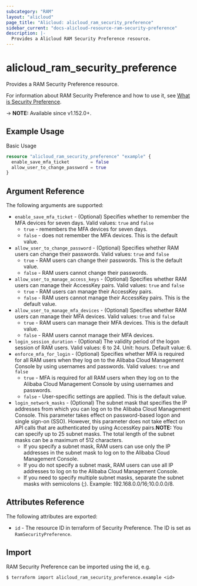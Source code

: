 ```yaml
---
subcategory: "RAM"
layout: "alicloud"
page_title: "Alicloud: alicloud_ram_security_preference"
sidebar_current: "docs-alicloud-resource-ram-security-preference"
description: |-
  Provides a Alicloud RAM Security Preference resource.
---
```


# alicloud_ram_security_preference

Provides a RAM Security Preference resource.

For information about RAM Security Preference and how to use it, see [What is Security Preference](https://www.alibabacloud.com/help/en/doc-detail/186694.htm).

-> **NOTE:** Available since v1.152.0+.

## Example Usage

Basic Usage

```terraform
resource "alicloud_ram_security_preference" "example" {
  enable_save_mfa_ticket        = false
  allow_user_to_change_password = true
}
```

## Argument Reference

The following arguments are supported:

* `enable_save_mfa_ticket` - (Optional) Specifies whether to remember the MFA devices for seven days. Valid values: `true` and `false`
  * `true` - remembers the MFA devices for seven days.
  * `false` - does not remember the MFA devices. This is the default value.
* `allow_user_to_change_password` - (Optional) Specifies whether RAM users can change their passwords. Valid values: `true` and `false`
  * `true` - RAM users can change their passwords. This is the default value.
  * `false` - RAM users cannot change their passwords.
* `allow_user_to_manage_access_keys` - (Optional) Specifies whether RAM users can manage their AccessKey pairs. Valid values: `true` and `false`
  * `true` - RAM users can manage their AccessKey pairs.
  * `false` - RAM users cannot manage their AccessKey pairs. This is the default value.
* `allow_user_to_manage_mfa_devices` - (Optional) Specifies whether RAM users can manage their MFA devices. Valid values: `true` and `false`
  * `true` - RAM users can manage their MFA devices. This is the default value.
  * `false` - RAM users cannot manage their MFA devices.
* `login_session_duration` - (Optional) The validity period of the logon session of RAM users. Valid values: 6 to 24. Unit: hours. Default value: 6.
* `enforce_mfa_for_login` - (Optional) Specifies whether MFA is required for all RAM users when they log on to the Alibaba Cloud Management Console by using usernames and passwords. Valid values: `true` and `false`
  * `true` - MFA is required for all RAM users when they log on to the Alibaba Cloud Management Console by using usernames and passwords.
  * `false` - User-specific settings are applied. This is the default value.
* `login_network_masks` - (Optional) The subnet mask that specifies the IP addresses from which you can log on to the Alibaba Cloud Management Console. This parameter takes effect on password-based logon and single sign-on (SSO). However, this parameter does not take effect on API calls that are authenticated by using AccessKey pairs.**NOTE:** You can specify up to 25 subnet masks. The total length of the subnet masks can be a maximum of 512 characters.
  * If you specify a subnet mask, RAM users can use only the IP addresses in the subnet mask to log on to the Alibaba Cloud Management Console.  
  * If you do not specify a subnet mask, RAM users can use all IP addresses to log on to the Alibaba Cloud Management Console.
  * If you need to specify multiple subnet masks, separate the subnet masks with semicolons (;). Example: 192.168.0.0/16;10.0.0.0/8.

## Attributes Reference

The following attributes are exported:

* `id` - The resource ID in terraform of Security Preference. The ID is set as `RamSecurityPreference`. 

## Import

RAM Security Preference can be imported using the id, e.g.

```shell
$ terraform import alicloud_ram_security_preference.example <id>
```